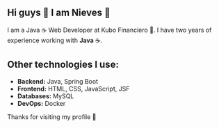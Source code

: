## Hi guys 👋 I am Nieves 👸

I am a Java ☕ Web Developer at Kubo Financiero 💚.
I have two years of experience working with **Java** ☕.

## Other technologies I use:
- **Backend:** Java, Spring Boot 
- **Frontend:** HTML, CSS, JavaScript, JSF
- **Databases:** MySQL
- **DevOps:** Docker

Thanks for visiting my profile 🤩

